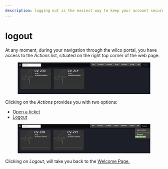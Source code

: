 ```yaml
---
description: logging out is the easiest way to keep your account secure.
---
```


# logout

At any moment, during your navigation through the wilco portal, you have access to the _Actions_ list, situated on the right top corner of the web page:

<figure><img src="../../../.gitbook/assets/Screenshot 2023-07-12 at 12.42.29.png" alt=""><figcaption></figcaption></figure>

Clicking on the _Actions_ provides you with two options:

* [Open a ticket](../open-a-ticket.md)
* [Logout](logout.md)

<figure><img src="../../../.gitbook/assets/Screenshot 2023-07-12 at 13.57.22.png" alt=""><figcaption></figcaption></figure>

Clicking on _Logout_, will take you back to the [Welcome Page.](./)&#x20;
